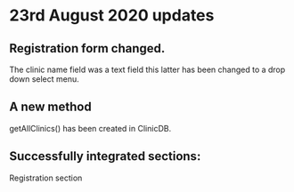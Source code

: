 # 23rd August 2020 updates

## Registration form changed.

The clinic name field was a text field this latter has been changed to a drop down select menu.

## A new method

getAllClinics() has been created in ClinicDB.

## Successfully integrated sections:

Registration section
